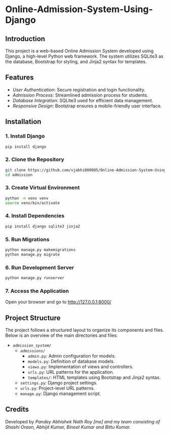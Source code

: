 # Online-Admission-System-Using-Django

## Introduction

This project is a web-based Online Admission System developed using Django, a high-level Python web framework. The system utilizes SQLite3 as the database, Bootstrap for styling, and Jinja2 syntax for templates.

## Features

- *User Authentication*: Secure registration and login functionality.
- *Admission Process*: Streamlined admission process for students.
- *Database Integration*: SQLite3 used for efficient data management.
- *Responsive Design*: Bootstrap ensures a mobile-friendly user interface.

## Installation

### 1. Install Django
```bash
pip install django
```

### 2. Clone the Repository
```bash
git clone https://github.com/vjabhi000985/Online-Admission-System-Using-Django.git
cd admission
```

### 3. Create Virtual Environment
```bash
python -m venv venv
source venv/bin/activate
```

### 4. Install Dependencies
```bash
pip install django sqlite3 jinja2
```

### 5. Run Migrations
```bash
python manage.py makemigrations
python manage.py migrate
```

### 6. Run Development Server
```bash
python manage.py runserver
```

### 7. Access the Application
Open your browser and go to http://127.0.0.1:8000/

## Project Structure

The project follows a structured layout to organize its components and files. Below is an overview of the main directories and files:

- *`admission_system/`*
  - *`admissions/`*
    - `admin.py`: Admin configuration for models.
    - `models.py`: Definition of database models.
    - `views.py`: Implementation of views and controllers.
    - `urls.py`: URL patterns for the application.
    - `templates/`: HTML templates using Bootstrap and Jinja2 syntax.
  - `settings.py`: Django project settings.
  - `urls.py`: Project-level URL patterns.
  - `manage.py`: Django management script.

 ## Credits
 Developed by *Pandey Abhishek Nath Roy [me] and my team consisting of Shashi Oraon, Abhijit Kumar, Bineet Kumar and Bittu Kumar.*
